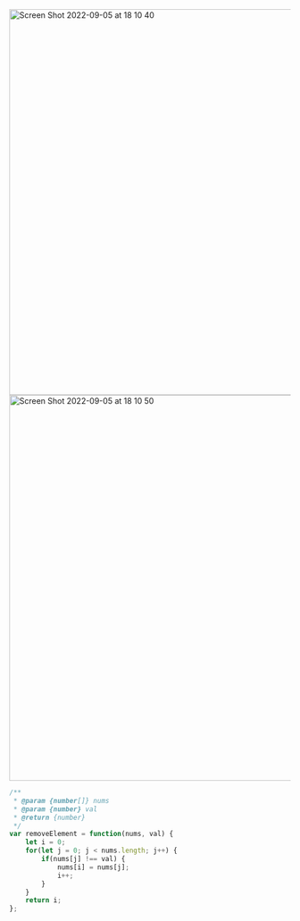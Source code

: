 <img width="691" alt="Screen Shot 2022-09-05 at 18 10 40" src="https://user-images.githubusercontent.com/37787994/188526444-7350804a-ebcc-43ca-af18-a5aaf171e7b2.png">
<img width="691" alt="Screen Shot 2022-09-05 at 18 10 50" src="https://user-images.githubusercontent.com/37787994/188526455-559ddb8e-bcda-48b9-8c4d-7b6dd370719d.png">


```js
/**
 * @param {number[]} nums
 * @param {number} val
 * @return {number}
 */
var removeElement = function(nums, val) {
    let i = 0;
    for(let j = 0; j < nums.length; j++) {
        if(nums[j] !== val) {
            nums[i] = nums[j];
            i++;
        }
    }
    return i;
};
```
